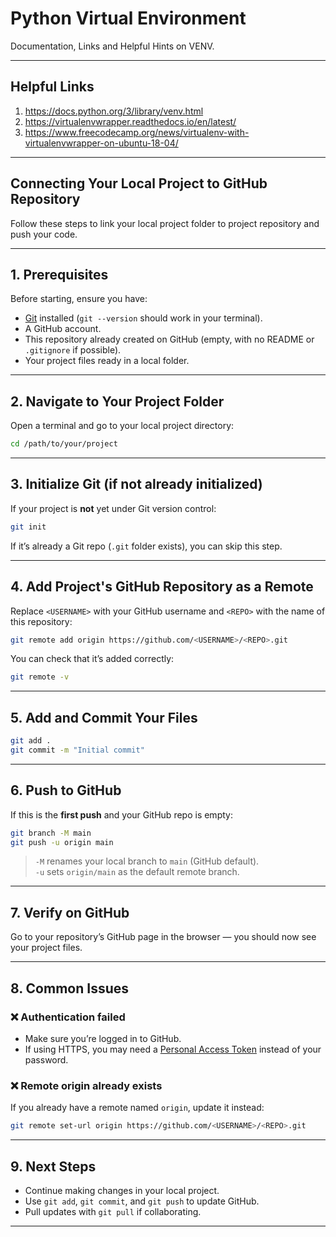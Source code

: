 # Python Virtual Environment

Documentation, Links and Helpful Hints on VENV.

---

## Helpful Links

1. https://docs.python.org/3/library/venv.html
2. https://virtualenvwrapper.readthedocs.io/en/latest/
3. https://www.freecodecamp.org/news/virtualenv-with-virtualenvwrapper-on-ubuntu-18-04/


---

## Connecting Your Local Project to GitHub Repository

Follow these steps to link your local project folder to project repository and push your code.

---

## 1. Prerequisites

Before starting, ensure you have:

- [Git](https://git-scm.com/downloads) installed (`git --version` should work in your terminal).
- A GitHub account.
- This repository already created on GitHub (empty, with no README or `.gitignore` if possible).
- Your project files ready in a local folder.

---

## 2. Navigate to Your Project Folder

Open a terminal and go to your local project directory:

```bash
cd /path/to/your/project
```

---

## 3. Initialize Git (if not already initialized)

If your project is **not** yet under Git version control:

```bash
git init
```

If it’s already a Git repo (`.git` folder exists), you can skip this step.

---

## 4. Add Project's GitHub Repository as a Remote

Replace `<USERNAME>` with your GitHub username and `<REPO>` with the name of this repository:

```bash
git remote add origin https://github.com/<USERNAME>/<REPO>.git
```

You can check that it’s added correctly:

```bash
git remote -v
```

---

## 5. Add and Commit Your Files

```bash
git add .
git commit -m "Initial commit"
```

---

## 6. Push to GitHub

If this is the **first push** and your GitHub repo is empty:

```bash
git branch -M main
git push -u origin main
```

> `-M` renames your local branch to `main` (GitHub default).  
> `-u` sets `origin/main` as the default remote branch.

---

## 7. Verify on GitHub

Go to your repository’s GitHub page in the browser — you should now see your project files.

---

## 8. Common Issues

### ❌ Authentication failed
- Make sure you’re logged in to GitHub.
- If using HTTPS, you may need a [Personal Access Token](https://docs.github.com/en/github/authenticating-to-github/creating-a-personal-access-token) instead of your password.

### ❌ Remote origin already exists
If you already have a remote named `origin`, update it instead:

```bash
git remote set-url origin https://github.com/<USERNAME>/<REPO>.git
```

---

## 9. Next Steps

- Continue making changes in your local project.
- Use `git add`, `git commit`, and `git push` to update GitHub.
- Pull updates with `git pull` if collaborating.

---
